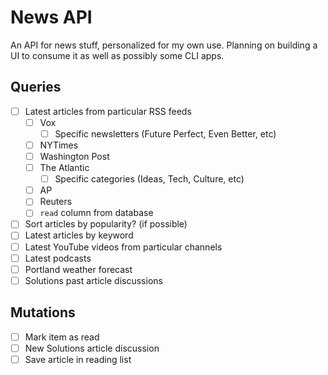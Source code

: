 # News API

An API for news stuff, personalized for my own use. Planning on building a UI to consume it as well as possibly some CLI apps.

## Queries

- [ ] Latest articles from particular RSS feeds
  - [ ] Vox
    - [ ] Specific newsletters (Future Perfect, Even Better, etc)
  - [ ] NYTimes
  - [ ] Washington Post
  - [ ] The Atlantic
    - [ ] Specific categories (Ideas, Tech, Culture, etc)
  - [ ] AP
  - [ ] Reuters
  - [ ] `read` column from database
- [ ] Sort articles by popularity? (if possible)
- [ ] Latest articles by keyword
- [ ] Latest YouTube videos from particular channels
- [ ] Latest podcasts
- [ ] Portland weather forecast
- [ ] Solutions past article discussions

## Mutations

- [ ] Mark item as read
- [ ] New Solutions article discussion
- [ ] Save article in reading list
